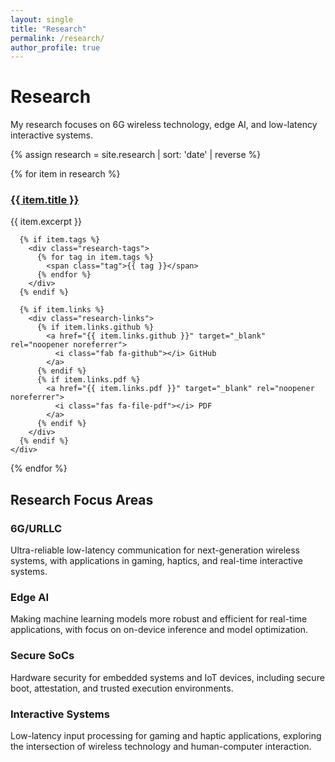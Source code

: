 ```yaml
---
layout: single
title: "Research"
permalink: /research/
author_profile: true
---
```


# Research

My research focuses on 6G wireless technology, edge AI, and low-latency interactive systems.

{% assign research = site.research | sort: 'date' | reverse %}

<div class="research-grid">
  {% for item in research %}
    <div class="research-card">
      <h3><a href="{{ item.url }}">{{ item.title }}</a></h3>
      <p>{{ item.excerpt }}</p>
      
      {% if item.tags %}
        <div class="research-tags">
          {% for tag in item.tags %}
            <span class="tag">{{ tag }}</span>
          {% endfor %}
        </div>
      {% endif %}
      
      {% if item.links %}
        <div class="research-links">
          {% if item.links.github %}
            <a href="{{ item.links.github }}" target="_blank" rel="noopener noreferrer">
              <i class="fab fa-github"></i> GitHub
            </a>
          {% endif %}
          {% if item.links.pdf %}
            <a href="{{ item.links.pdf }}" target="_blank" rel="noopener noreferrer">
              <i class="fas fa-file-pdf"></i> PDF
            </a>
          {% endif %}
        </div>
      {% endif %}
    </div>
  {% endfor %}
</div>

## Research Focus Areas

### 6G/URLLC
Ultra-reliable low-latency communication for next-generation wireless systems, with applications in gaming, haptics, and real-time interactive systems.

### Edge AI
Making machine learning models more robust and efficient for real-time applications, with focus on on-device inference and model optimization.

### Secure SoCs
Hardware security for embedded systems and IoT devices, including secure boot, attestation, and trusted execution environments.

### Interactive Systems
Low-latency input processing for gaming and haptic applications, exploring the intersection of wireless technology and human-computer interaction.

